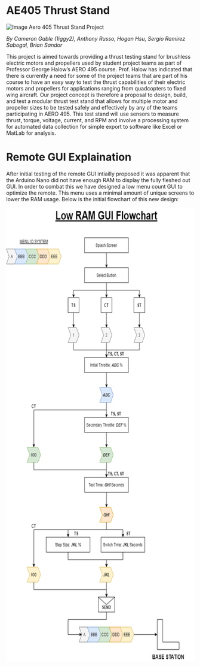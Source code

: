 # AE405 Thrust Stand
![Image](http://clasp-research.engin.umich.edu/groups/s3fl/images/aero.jpg)
Aero 405 Thrust Stand Project

*By Cameron Gable (1iggy2), Anthony Russo, Hogan Hsu, Sergio Ramirez Sabogal, Brian Sandor*

This project is aimed towards providing a thrust testing stand for brushless electric motors
and propellers used by student project teams as part of Professor George Halow’s AERO 495
course. Prof. Halow has indicated that there is currently a need for some of the project teams that
are part of his course to have an easy way to test the thrust capabilities of their electric motors and
propellers for applications ranging from quadcopters to fixed wing aircraft. Our project concept is
therefore a proposal to design, build, and test a modular thrust test stand that allows for multiple
motor and propeller sizes to be tested safely and effectively by any of the teams participating in
AERO 495. This test stand will use sensors to measure thrust, torque, voltage, current, and RPM
and involve a processing system for automated data collection for simple export to software like
Excel or MatLab for analysis.

# Remote GUI Explaination

After initial testing of the remote GUI intiailly proposed it was apparent that the Arduino Nano did not have enough RAM to display the fully fleshed out GUI. In order to combat this we have designed a low menu count GUI to optimize the remote. This menu uses a minimal amount of unique screens to lower the RAM usage. Below is the initial flowchart of this new design:

<p align="center">
  <img width="686" height="1211" src="https://github.com/1iggy2/AE405-Thrust_Stand/blob/main/Flowcharts/Low_RAM_GUI_Flowchart.png?raw=true">
</p>

